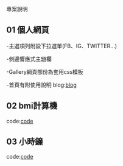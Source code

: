 專案說明

## 01 個人網頁
-主選項列附設下拉選單(FB、IG、TWITTER...)

-側邊響應式主題欄

-Gallery網頁部份為套用css模板

-首頁有附使用說明
blog:[blog](https://ukarara.github.io/wd107b/homepage.html)

## 02 bmi計算機
code:[code](https://github.com/ukarara/wd107b/blob/master/2.md)


## 03 小時鐘
code:[code](https://github.com/ukarara/wd107b/blob/master/3.md)
